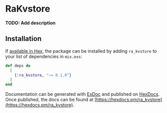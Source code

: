 # RaKvstore

**TODO: Add description**

## Installation

If [available in Hex](https://hex.pm/docs/publish), the package can be installed
by adding `ra_kvstore` to your list of dependencies in `mix.exs`:

```elixir
def deps do
  [
    {:ra_kvstore, "~> 0.1.0"}
  ]
end
```

Documentation can be generated with [ExDoc](https://github.com/elixir-lang/ex_doc)
and published on [HexDocs](https://hexdocs.pm). Once published, the docs can
be found at [https://hexdocs.pm/ra_kvstore](https://hexdocs.pm/ra_kvstore).


